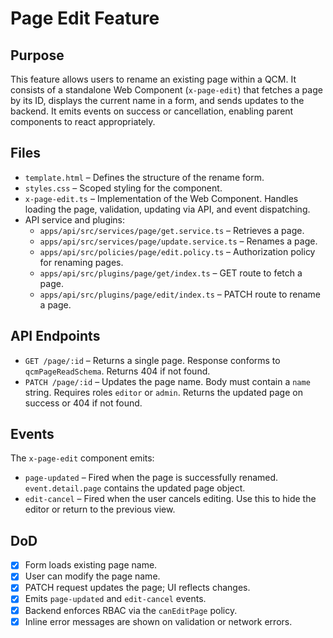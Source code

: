 Page Edit Feature
=================

## Purpose

This feature allows users to rename an existing page within a QCM. It
consists of a standalone Web Component (`x-page-edit`) that fetches a
page by its ID, displays the current name in a form, and sends
updates to the backend. It emits events on success or cancellation,
enabling parent components to react appropriately.

## Files

- `template.html` – Defines the structure of the rename form.
- `styles.css` – Scoped styling for the component.
- `x-page-edit.ts` – Implementation of the Web Component. Handles
  loading the page, validation, updating via API, and event
  dispatching.
- API service and plugins:
  - `apps/api/src/services/page/get.service.ts` – Retrieves a page.
  - `apps/api/src/services/page/update.service.ts` – Renames a page.
  - `apps/api/src/policies/page/edit.policy.ts` – Authorization policy for
    renaming pages.
  - `apps/api/src/plugins/page/get/index.ts` – GET route to fetch a page.
  - `apps/api/src/plugins/page/edit/index.ts` – PATCH route to rename a page.

## API Endpoints

- `GET /page/:id` – Returns a single page. Response conforms to
  `qcmPageReadSchema`. Returns 404 if not found.
- `PATCH /page/:id` – Updates the page name. Body must contain a
  `name` string. Requires roles `editor` or `admin`. Returns the
  updated page on success or 404 if not found.

## Events

The `x-page-edit` component emits:

- `page-updated` – Fired when the page is successfully renamed.
  `event.detail.page` contains the updated page object.
- `edit-cancel` – Fired when the user cancels editing. Use this to
  hide the editor or return to the previous view.

## DoD

- [x] Form loads existing page name.
- [x] User can modify the page name.
- [x] PATCH request updates the page; UI reflects changes.
- [x] Emits `page-updated` and `edit-cancel` events.
- [x] Backend enforces RBAC via the `canEditPage` policy.
- [x] Inline error messages are shown on validation or network errors.